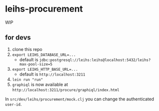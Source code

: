 # leihs-procurement

WIP

## for devs

1. clone this repo
2. `export LEIHS_DATABASE_URL=...`
   * default is `jdbc:postgresql://leihs:leihs@localhost:5432/leihs?max-pool-size=5`
3. `export LEIHS_HTTP_BASE_URL=...`
   * default is `http://localhost:3211`
4. `lein run "run"`
5. `graphiql` is now available at `http://localhost:3211/procure/graphiql/index.html`

In `src/dev/leihs/procurement/mock.clj` you can change the authenticated `user-id`.
